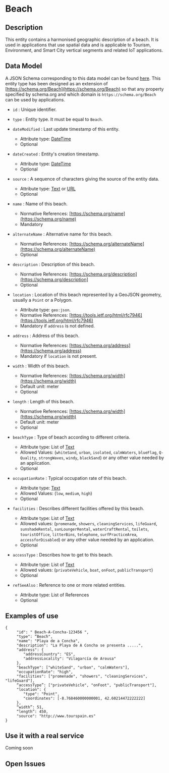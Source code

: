 # Beach

## Description

This entity contains a harmonised geographic description of a beach. It is
used in applications that use spatial data and is applicable to Tourism, Environment,
and Smart City vertical segments and related IoT applications. 

## Data Model

A JSON Schema corresponding to this data model can be found [here](http://fiware.github.io/dataModels/PointOfInterest/Beach/schema.json).
This entity type has been designed as an extension of [https://schema.org/Beach](https://schema.org/Beach) so that
any property specified by schema.org and which domain is `https://schema.org/Beach` can be used by applications. 

+  `id` : Unique identifier. 

+ `type` : Entity type. It must be equal to `Beach`.

+ `dateModified` : Last update timestamp of this entity.
    + Attribute type: [DateTime](https://schema.org/DateTime)
    + Optional

+ `dateCreated` : Entity's creation timestamp.
    + Attribute type: [DateTime](https://schema.org/DateTime)
    + Optional
    
+ `source` : A sequence of characters giving the source of the entity data.
    + Attribute type: [Text](https://schema.org/Text) or [URL](https://schema.org/URL)
    + Optional    
    
+ `name` : Name of this beach.
    + Normative References: [https://schema.org/name](https://schema.org/name)
    + Mandatory
    
+ `alternateName` : Alternative name for this beach.
    + Normative References: [https://schema.org/alternateName](https://schema.org/alternateName)
    + Optional

+ `description` : Description of this beach.
    + Normative References: [https://schema.org/description](https://schema.org/description]
    + Optional

+ `location` : Location of this beach represented by a GeoJSON geometry, usually a `Point` or a Polygon. 
    + Attribute type: `geo:json`.
    + Normative References: [https://tools.ietf.org/html/rfc7946](https://tools.ietf.org/html/rfc7946)
    + Mandatory if `address` is not defined. 
    
+ `address` : Address of this beach.
    + Normative References: [https://schema.org/address](https://schema.org/address)
    + Mandatory if `location` is not present.
  
 + `width` : Width of this beach.
    + Normative References: [https://schema.org/width](https://schema.org/width)
    + Default unit: meter
    + Optional
 
 + `length` : Length of this beach.
    + Normative References: [https://schema.org/width](https://schema.org/width)
    + Default unit: meter
    + Optional
    
+ `beachType` : Type of beach according to different criteria.
    + Attribute type: List of [Text](https://schema.org/Text)
    + Allowed Values: (`whiteSand`, `urban`, `isolated`, `calmWaters`, `blueFlag`, `Q-Quality`, `strongWaves`, `windy`, `blackSand`)
    or any other value needed by an application. 
    + Optional 

+ `occupationRate` : Typical occupation rate of this beach.
    + Attribute type: [Text](https://schema.org/Text)
    + Allowed Values: (`low`, `medium`, `high`)
    + Optional

+ `facilities` : Describes different facilities offered by this beach.
    + Attribute type: List of [Text](https://schema.org/Text)
    + Allowed values: (`promenade`, `showers`, `cleaningServices`, `lifeGuard`,
      `sunshadeRental`, `sunLoungerRental`, `waterCraftRental`, `toilets`, `touristOffice`, `litterBins`,
      `telephone`, `surfPracticeArea`, `accessforDisabled`) or any other value needed by an application. 
    + Optional

+ `accessType` : Describes how to get to this beach.
    + Attribute type: List of [Text](https://schema.org/Text)
    + Allowed values: (`privateVehicle`,  `boat`, `onFoot`, `publicTransport`)
    + Optional

+ `refSeeAlso` : Reference to one or more related entities.
    + Attribute type: List of References
    + Optional
 
## Examples of use

    {      
         "id": " Beach-A-Concha-123456 ",        
         "type": ”Beach", 
         "name": "Playa de a Concha",       
         "description": "La Playa de A Concha se presenta .....",                                          
         "address": {          
            "addressCountry": "ES",          
            "addressLocality": "Vilagarcía de Arousa"        
         },        
         "beachType": ["whiteSand", "urban", "calmWaters"],
         "occupationRate": "high",
         "facilities": ["promenade", "showers", "cleaningServices", "lifeGuard"],
         “accessType”: ["privateVehicle", "onFoot", "publicTransport"],
         "location": {   
            "type": "Point",          
            "coordinates": [-8.768460000000001, 42.60214472222222]       
         }, 
         “width”: 51,
         “length”: 450, 
         "source": "http://www.tourspain.es"
    }

    
## Use it with a real service

Coming soon

## Open Issues

